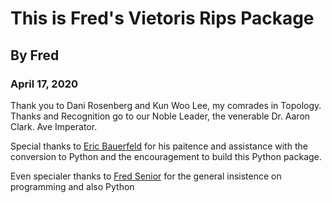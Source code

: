 # This is Fred's Vietoris Rips Package
## By Fred
### April 17, 2020

Thank you to Dani Rosenberg and Kun Woo Lee, my comrades in Topology.
Thanks and Recognition go to our Noble Leader, the venerable Dr. Aaron Clark. Ave Imperator.

Special thanks to [Eric Bauerfeld](https://github.com/Didericis) for his paitence and assistance with the conversion to Python and the encouragement to build this Python package.

Even specialer thanks to [Fred Senior](https://github.com/fkaesmann) for the general insistence on programming and also Python
